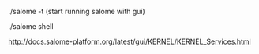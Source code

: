 

./salome -t (start running salome with gui)

./salome shell


http://docs.salome-platform.org/latest/gui/KERNEL/KERNEL_Services.html
